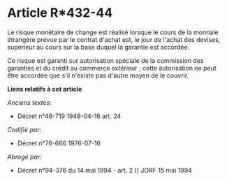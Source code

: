 # Article R*432-44

Le risque monétaire de change est réalisé lorsque le cours de la monnaie étrangère prévue par le contrat d'achat est, le jour
de l'achat des devises, supérieur au cours sur la base duquel la garantie est accordée.

Ce risque est garanti sur autorisation spéciale de la commission des garanties et du crédit au commerce extérieur ; cette
autorisation ne peut être accordée que s'il n'existe pas d'autre moyen de le couvrir.

**Liens relatifs à cet article**

_Anciens textes_:

  - Décret n°48-719 1948-04-16 art. 24

_Codifié par_:

  - Décret n°76-666 1976-07-16

_Abrogé par_:

  - Décret n°94-376 du 14 mai 1994 - art. 2 () JORF 15 mai 1994
